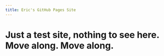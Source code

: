 ```yaml
---
title: Eric's GitHub Pages Site
---
```


# Just a test site, nothing to see here. Move along. Move along.
